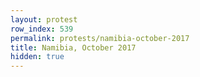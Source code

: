 ```yaml
---
layout: protest
row_index: 539
permalink: protests/namibia-october-2017
title: Namibia, October 2017
hidden: true
---
```

